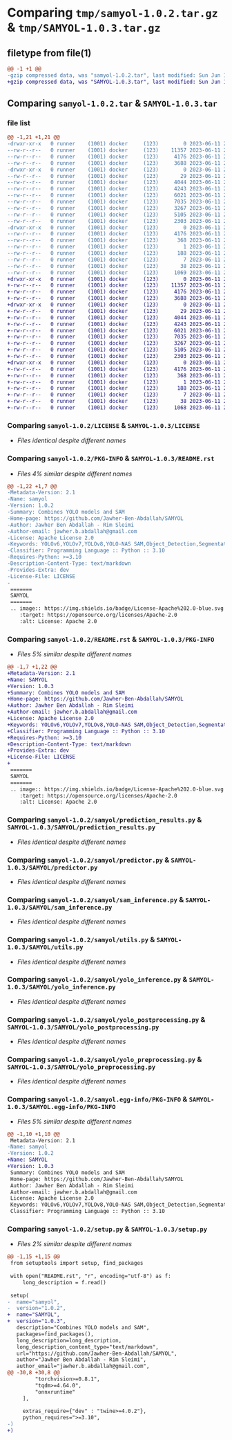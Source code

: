 # Comparing `tmp/samyol-1.0.2.tar.gz` & `tmp/SAMYOL-1.0.3.tar.gz`

## filetype from file(1)

```diff
@@ -1 +1 @@
-gzip compressed data, was "samyol-1.0.2.tar", last modified: Sun Jun 11 20:40:44 2023, max compression
+gzip compressed data, was "SAMYOL-1.0.3.tar", last modified: Sun Jun 11 20:54:00 2023, max compression
```

## Comparing `samyol-1.0.2.tar` & `SAMYOL-1.0.3.tar`

### file list

```diff
@@ -1,21 +1,21 @@
-drwxr-xr-x   0 runner    (1001) docker     (123)        0 2023-06-11 20:40:44.418584 samyol-1.0.2/
--rw-r--r--   0 runner    (1001) docker     (123)    11357 2023-06-11 20:40:33.000000 samyol-1.0.2/LICENSE
--rw-r--r--   0 runner    (1001) docker     (123)     4176 2023-06-11 20:40:44.418584 samyol-1.0.2/PKG-INFO
--rw-r--r--   0 runner    (1001) docker     (123)     3688 2023-06-11 20:40:33.000000 samyol-1.0.2/README.rst
-drwxr-xr-x   0 runner    (1001) docker     (123)        0 2023-06-11 20:40:44.418584 samyol-1.0.2/samyol/
--rw-r--r--   0 runner    (1001) docker     (123)       29 2023-06-11 20:40:33.000000 samyol-1.0.2/samyol/__init__.py
--rw-r--r--   0 runner    (1001) docker     (123)     4044 2023-06-11 20:40:33.000000 samyol-1.0.2/samyol/prediction_results.py
--rw-r--r--   0 runner    (1001) docker     (123)     4243 2023-06-11 20:40:33.000000 samyol-1.0.2/samyol/predictor.py
--rw-r--r--   0 runner    (1001) docker     (123)     6021 2023-06-11 20:40:33.000000 samyol-1.0.2/samyol/sam_inference.py
--rw-r--r--   0 runner    (1001) docker     (123)     7035 2023-06-11 20:40:33.000000 samyol-1.0.2/samyol/utils.py
--rw-r--r--   0 runner    (1001) docker     (123)     3267 2023-06-11 20:40:33.000000 samyol-1.0.2/samyol/yolo_inference.py
--rw-r--r--   0 runner    (1001) docker     (123)     5105 2023-06-11 20:40:33.000000 samyol-1.0.2/samyol/yolo_postprocessing.py
--rw-r--r--   0 runner    (1001) docker     (123)     2303 2023-06-11 20:40:33.000000 samyol-1.0.2/samyol/yolo_preprocessing.py
-drwxr-xr-x   0 runner    (1001) docker     (123)        0 2023-06-11 20:40:44.418584 samyol-1.0.2/samyol.egg-info/
--rw-r--r--   0 runner    (1001) docker     (123)     4176 2023-06-11 20:40:44.000000 samyol-1.0.2/samyol.egg-info/PKG-INFO
--rw-r--r--   0 runner    (1001) docker     (123)      368 2023-06-11 20:40:44.000000 samyol-1.0.2/samyol.egg-info/SOURCES.txt
--rw-r--r--   0 runner    (1001) docker     (123)        1 2023-06-11 20:40:44.000000 samyol-1.0.2/samyol.egg-info/dependency_links.txt
--rw-r--r--   0 runner    (1001) docker     (123)      188 2023-06-11 20:40:44.000000 samyol-1.0.2/samyol.egg-info/requires.txt
--rw-r--r--   0 runner    (1001) docker     (123)        7 2023-06-11 20:40:44.000000 samyol-1.0.2/samyol.egg-info/top_level.txt
--rw-r--r--   0 runner    (1001) docker     (123)       38 2023-06-11 20:40:44.418584 samyol-1.0.2/setup.cfg
--rw-r--r--   0 runner    (1001) docker     (123)     1069 2023-06-11 20:40:33.000000 samyol-1.0.2/setup.py
+drwxr-xr-x   0 runner    (1001) docker     (123)        0 2023-06-11 20:54:00.829930 SAMYOL-1.0.3/
+-rw-r--r--   0 runner    (1001) docker     (123)    11357 2023-06-11 20:53:44.000000 SAMYOL-1.0.3/LICENSE
+-rw-r--r--   0 runner    (1001) docker     (123)     4176 2023-06-11 20:54:00.829930 SAMYOL-1.0.3/PKG-INFO
+-rw-r--r--   0 runner    (1001) docker     (123)     3688 2023-06-11 20:53:44.000000 SAMYOL-1.0.3/README.rst
+drwxr-xr-x   0 runner    (1001) docker     (123)        0 2023-06-11 20:54:00.825929 SAMYOL-1.0.3/SAMYOL/
+-rw-r--r--   0 runner    (1001) docker     (123)       29 2023-06-11 20:53:44.000000 SAMYOL-1.0.3/SAMYOL/__init__.py
+-rw-r--r--   0 runner    (1001) docker     (123)     4044 2023-06-11 20:53:44.000000 SAMYOL-1.0.3/SAMYOL/prediction_results.py
+-rw-r--r--   0 runner    (1001) docker     (123)     4243 2023-06-11 20:53:44.000000 SAMYOL-1.0.3/SAMYOL/predictor.py
+-rw-r--r--   0 runner    (1001) docker     (123)     6021 2023-06-11 20:53:44.000000 SAMYOL-1.0.3/SAMYOL/sam_inference.py
+-rw-r--r--   0 runner    (1001) docker     (123)     7035 2023-06-11 20:53:44.000000 SAMYOL-1.0.3/SAMYOL/utils.py
+-rw-r--r--   0 runner    (1001) docker     (123)     3267 2023-06-11 20:53:44.000000 SAMYOL-1.0.3/SAMYOL/yolo_inference.py
+-rw-r--r--   0 runner    (1001) docker     (123)     5105 2023-06-11 20:53:44.000000 SAMYOL-1.0.3/SAMYOL/yolo_postprocessing.py
+-rw-r--r--   0 runner    (1001) docker     (123)     2303 2023-06-11 20:53:44.000000 SAMYOL-1.0.3/SAMYOL/yolo_preprocessing.py
+drwxr-xr-x   0 runner    (1001) docker     (123)        0 2023-06-11 20:54:00.829930 SAMYOL-1.0.3/SAMYOL.egg-info/
+-rw-r--r--   0 runner    (1001) docker     (123)     4176 2023-06-11 20:54:00.000000 SAMYOL-1.0.3/SAMYOL.egg-info/PKG-INFO
+-rw-r--r--   0 runner    (1001) docker     (123)      368 2023-06-11 20:54:00.000000 SAMYOL-1.0.3/SAMYOL.egg-info/SOURCES.txt
+-rw-r--r--   0 runner    (1001) docker     (123)        1 2023-06-11 20:54:00.000000 SAMYOL-1.0.3/SAMYOL.egg-info/dependency_links.txt
+-rw-r--r--   0 runner    (1001) docker     (123)      188 2023-06-11 20:54:00.000000 SAMYOL-1.0.3/SAMYOL.egg-info/requires.txt
+-rw-r--r--   0 runner    (1001) docker     (123)        7 2023-06-11 20:54:00.000000 SAMYOL-1.0.3/SAMYOL.egg-info/top_level.txt
+-rw-r--r--   0 runner    (1001) docker     (123)       38 2023-06-11 20:54:00.829930 SAMYOL-1.0.3/setup.cfg
+-rw-r--r--   0 runner    (1001) docker     (123)     1068 2023-06-11 20:53:44.000000 SAMYOL-1.0.3/setup.py
```

### Comparing `samyol-1.0.2/LICENSE` & `SAMYOL-1.0.3/LICENSE`

 * *Files identical despite different names*

### Comparing `samyol-1.0.2/PKG-INFO` & `SAMYOL-1.0.3/README.rst`

 * *Files 4% similar despite different names*

```diff
@@ -1,22 +1,7 @@
-Metadata-Version: 2.1
-Name: samyol
-Version: 1.0.2
-Summary: Combines YOLO models and SAM
-Home-page: https://github.com/Jawher-Ben-Abdallah/SAMYOL
-Author: Jawher Ben Abdallah - Rim Sleimi
-Author-email: jawher.b.abdallah@gmail.com
-License: Apache License 2.0
-Keywords: YOLOv6,YOLOv7,YOLOv8,YOLO-NAS SAM,Object_Detection,Segmentation
-Classifier: Programming Language :: Python :: 3.10
-Requires-Python: >=3.10
-Description-Content-Type: text/markdown
-Provides-Extra: dev
-License-File: LICENSE
-
 =======
 SAMYOL
 =======
 .. image:: https://img.shields.io/badge/License-Apache%202.0-blue.svg
    :target: https://opensource.org/licenses/Apache-2.0
    :alt: License: Apache 2.0
```

### Comparing `samyol-1.0.2/README.rst` & `SAMYOL-1.0.3/PKG-INFO`

 * *Files 5% similar despite different names*

```diff
@@ -1,7 +1,22 @@
+Metadata-Version: 2.1
+Name: SAMYOL
+Version: 1.0.3
+Summary: Combines YOLO models and SAM
+Home-page: https://github.com/Jawher-Ben-Abdallah/SAMYOL
+Author: Jawher Ben Abdallah - Rim Sleimi
+Author-email: jawher.b.abdallah@gmail.com
+License: Apache License 2.0
+Keywords: YOLOv6,YOLOv7,YOLOv8,YOLO-NAS SAM,Object_Detection,Segmentation
+Classifier: Programming Language :: Python :: 3.10
+Requires-Python: >=3.10
+Description-Content-Type: text/markdown
+Provides-Extra: dev
+License-File: LICENSE
+
 =======
 SAMYOL
 =======
 .. image:: https://img.shields.io/badge/License-Apache%202.0-blue.svg
    :target: https://opensource.org/licenses/Apache-2.0
    :alt: License: Apache 2.0
```

### Comparing `samyol-1.0.2/samyol/prediction_results.py` & `SAMYOL-1.0.3/SAMYOL/prediction_results.py`

 * *Files identical despite different names*

### Comparing `samyol-1.0.2/samyol/predictor.py` & `SAMYOL-1.0.3/SAMYOL/predictor.py`

 * *Files identical despite different names*

### Comparing `samyol-1.0.2/samyol/sam_inference.py` & `SAMYOL-1.0.3/SAMYOL/sam_inference.py`

 * *Files identical despite different names*

### Comparing `samyol-1.0.2/samyol/utils.py` & `SAMYOL-1.0.3/SAMYOL/utils.py`

 * *Files identical despite different names*

### Comparing `samyol-1.0.2/samyol/yolo_inference.py` & `SAMYOL-1.0.3/SAMYOL/yolo_inference.py`

 * *Files identical despite different names*

### Comparing `samyol-1.0.2/samyol/yolo_postprocessing.py` & `SAMYOL-1.0.3/SAMYOL/yolo_postprocessing.py`

 * *Files identical despite different names*

### Comparing `samyol-1.0.2/samyol/yolo_preprocessing.py` & `SAMYOL-1.0.3/SAMYOL/yolo_preprocessing.py`

 * *Files identical despite different names*

### Comparing `samyol-1.0.2/samyol.egg-info/PKG-INFO` & `SAMYOL-1.0.3/SAMYOL.egg-info/PKG-INFO`

 * *Files 5% similar despite different names*

```diff
@@ -1,10 +1,10 @@
 Metadata-Version: 2.1
-Name: samyol
-Version: 1.0.2
+Name: SAMYOL
+Version: 1.0.3
 Summary: Combines YOLO models and SAM
 Home-page: https://github.com/Jawher-Ben-Abdallah/SAMYOL
 Author: Jawher Ben Abdallah - Rim Sleimi
 Author-email: jawher.b.abdallah@gmail.com
 License: Apache License 2.0
 Keywords: YOLOv6,YOLOv7,YOLOv8,YOLO-NAS SAM,Object_Detection,Segmentation
 Classifier: Programming Language :: Python :: 3.10
```

### Comparing `samyol-1.0.2/setup.py` & `SAMYOL-1.0.3/setup.py`

 * *Files 2% similar despite different names*

```diff
@@ -1,15 +1,15 @@
 from setuptools import setup, find_packages
 
 with open("README.rst", "r", encoding="utf-8") as f:
     long_description = f.read()
 
 setup(
-  name="samyol",
-  version="1.0.2",
+  name="SAMYOL",
+  version="1.0.3",
   description="Combines YOLO models and SAM",
   packages=find_packages(),
   long_description=long_description,
   long_description_content_type="text/markdown",
   url="https://github.com/Jawher-Ben-Abdallah/SAMYOL",
   author="Jawher Ben Abdallah - Rim Sleimi",
   author_email="jawher.b.abdallah@gmail.com",
@@ -30,8 +30,8 @@
         "torchvision>=0.8.1",
         "tqdm>=4.64.0", 
         "onnxruntime"
     ],
     
     extras_require={"dev" : "twine>=4.0.2"},
     python_requires=">=3.10",
-)
+)
```

